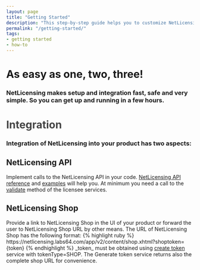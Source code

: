 ```yaml
---
layout: page
title: "Getting Started"
description: "This step-by-step guide helps you to customize NetLicensing to your needs."
permalink: "/getting-started/"
tags:
- getting started
- how-to
---
```

<div class="row NL_banner">
    <div class="col-md-6 col-md-offset-3 NL_about_page">
        <h1>As easy as one, two, three!</h1>
        <h3>NetLicensing makes setup and integration fast, safe and very simple. So you can get up and running in a few hours.</h3>
    </div>
</div>

<div class="col-md-12" >
	<h1 style="color: #444;"> Integration </h1>
	<h3> Integration of NetLicensing into your product has two aspects: </h3>
</div>

<div class="row NL_block">
	<div class="col-md-6">
		<h2>NetLicensing API</h2>
		<p>Implement calls to the NetLicensing API in your code. <a href="https://www.labs64.de/confluence/pages/viewpage.action?pageId=11010215">NetLicensing API reference</a> and <a href="https://www.labs64.de/confluence/display/NLICPUB/Client+Libraries+and+Sample+Code">examples</a> will help you. At minimum you need a call to the <a href="https://www.labs64.de/confluence/display/NLICPUB/Licensee+Services#LicenseeServices-Validatelicensee">validate</a> method of the licensee services.</p>
	</div>
	<div class="col-md-6">
		<h2>NetLicensing Shop</h2>
		<p>Provide a link to NetLicensing Shop in the UI of your product or forward the user to NetLicensing Shop URL by other means.
		The URL of NetLicensing Shop has the following format:
		{% highlight ruby %}
		https://netlicensing.labs64.com/app/v2/content/shop.xhtml?shoptoken={token}
		{% endhighlight %}
		_token_ must be obtained using <a href="https://www.labs64.de/confluence/display/NLICPUB/Token+Services">create token</a> service with tokenType=SHOP. The Generate token service returns also the complete shop URL for convenience.</p>
	</div>
</div>

